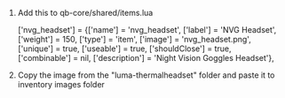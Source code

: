 1. Add this to qb-core/shared/items.lua

	['nvg_headset'] 		= {['name'] = 'nvg_headset', 			['label'] = 'NVG Headset', 						['weight'] = 150, 		['type'] = 'item', 		['image'] = 'nvg_headset.png', 				['unique'] = true, 		['useable'] = true, 	['shouldClose'] = true,   ['combinable'] = nil,   ['description'] = 'Night Vision Goggles Headset'},

2. Copy the image from the "luma-thermalheadset" folder and paste it to inventory images folder
